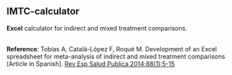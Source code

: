 ## IMTC-calculator
**Excel** calculator for indirect and mixed treatment comparisons.

<br>
<b>Reference</b>: Tobías A, Catalá-López F, Roqué M. Development of an Excel spreadsheet for meta-analysis of indirect and mixed treatment comparisons [Article in Spanish]. <a href="https://pubmed.ncbi.nlm.nih.gov/24728389/" target="_blank">Rev Esp Salud Publica 2014;88(1):5-15</a>
